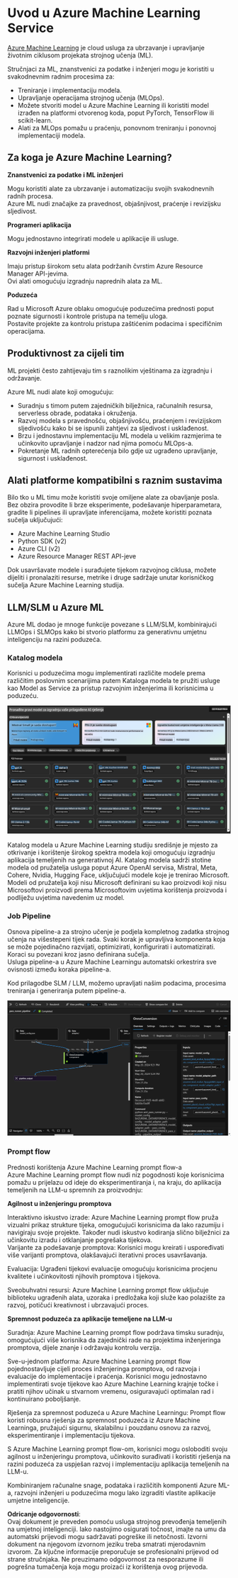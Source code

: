 # **Uvod u Azure Machine Learning Service**

[Azure Machine Learning](https://ml.azure.com?WT.mc_id=aiml-138114-kinfeylo) je cloud usluga za ubrzavanje i upravljanje životnim ciklusom projekata strojnog učenja (ML).

Stručnjaci za ML, znanstvenici za podatke i inženjeri mogu je koristiti u svakodnevnim radnim procesima za:

- Treniranje i implementaciju modela.  
- Upravljanje operacijama strojnog učenja (MLOps).  
- Možete stvoriti model u Azure Machine Learning ili koristiti model izrađen na platformi otvorenog koda, poput PyTorch, TensorFlow ili scikit-learn.  
- Alati za MLOps pomažu u praćenju, ponovnom treniranju i ponovnoj implementaciji modela.  

## Za koga je Azure Machine Learning?

**Znanstvenici za podatke i ML inženjeri**

Mogu koristiti alate za ubrzavanje i automatizaciju svojih svakodnevnih radnih procesa.  
Azure ML nudi značajke za pravednost, objašnjivost, praćenje i revizijsku sljedivost.  

**Programeri aplikacija**

Mogu jednostavno integrirati modele u aplikacije ili usluge.  

**Razvojni inženjeri platformi**

Imaju pristup širokom setu alata podržanih čvrstim Azure Resource Manager API-jevima.  
Ovi alati omogućuju izgradnju naprednih alata za ML.  

**Poduzeća**

Rad u Microsoft Azure oblaku omogućuje poduzećima prednosti poput poznate sigurnosti i kontrole pristupa na temelju uloga.  
Postavite projekte za kontrolu pristupa zaštićenim podacima i specifičnim operacijama.  

## Produktivnost za cijeli tim  

ML projekti često zahtijevaju tim s raznolikim vještinama za izgradnju i održavanje.  

Azure ML nudi alate koji omogućuju:  
- Suradnju s timom putem zajedničkih bilježnica, računalnih resursa, serverless obrade, podataka i okruženja.  
- Razvoj modela s pravednošću, objašnjivošću, praćenjem i revizijskom sljedivošću kako bi se ispunili zahtjevi za sljedivost i usklađenost.  
- Brzu i jednostavnu implementaciju ML modela u velikim razmjerima te učinkovito upravljanje i nadzor nad njima pomoću MLOps-a.  
- Pokretanje ML radnih opterećenja bilo gdje uz ugrađeno upravljanje, sigurnost i usklađenost.  

## Alati platforme kompatibilni s raznim sustavima  

Bilo tko u ML timu može koristiti svoje omiljene alate za obavljanje posla.  
Bez obzira provodite li brze eksperimente, podešavanje hiperparametara, gradite li pipelines ili upravljate inferencijama, možete koristiti poznata sučelja uključujući:  
- Azure Machine Learning Studio  
- Python SDK (v2)  
- Azure CLI (v2)  
- Azure Resource Manager REST API-jeve  

Dok usavršavate modele i surađujete tijekom razvojnog ciklusa, možete dijeliti i pronalaziti resurse, metrike i druge sadržaje unutar korisničkog sučelja Azure Machine Learning studija.  

## **LLM/SLM u Azure ML**

Azure ML dodao je mnoge funkcije povezane s LLM/SLM, kombinirajući LLMOps i SLMOps kako bi stvorio platformu za generativnu umjetnu inteligenciju na razini poduzeća.  

### **Katalog modela**  

Korisnici u poduzećima mogu implementirati različite modele prema različitim poslovnim scenarijima putem Kataloga modela te pružiti usluge kao Model as Service za pristup razvojnim inženjerima ili korisnicima u poduzeću.  

![models](../../../../translated_images/models.2450411eac222e539ffb55785a8f550d01be1030bd8eb67c9c4f9ae4ca5d64be.hr.png)  

Katalog modela u Azure Machine Learning studiju središnje je mjesto za otkrivanje i korištenje širokog spektra modela koji omogućuju izgradnju aplikacija temeljenih na generativnoj AI. Katalog modela sadrži stotine modela od pružatelja usluga poput Azure OpenAI servisa, Mistral, Meta, Cohere, Nvidia, Hugging Face, uključujući modele koje je trenirao Microsoft.  
Modeli od pružatelja koji nisu Microsoft definirani su kao proizvodi koji nisu Microsoftovi proizvodi prema Microsoftovim uvjetima korištenja proizvoda i podliježu uvjetima navedenim uz model.  

### **Job Pipeline**  

Osnova pipeline-a za strojno učenje je podjela kompletnog zadatka strojnog učenja na višestepeni tijek rada. Svaki korak je upravljiva komponenta koja se može pojedinačno razvijati, optimizirati, konfigurirati i automatizirati. Koraci su povezani kroz jasno definirana sučelja.  
Usluga pipeline-a u Azure Machine Learningu automatski orkestrira sve ovisnosti između koraka pipeline-a.  

Kod prilagodbe SLM / LLM, možemo upravljati našim podacima, procesima treniranja i generiranja putem pipeline-a.  

![finetuning](../../../../translated_images/finetuning.b52e4aa971dfd8d3c668db913a2b419380533bd3a920d227ec19c078b7b3f309.hr.png)  

### **Prompt flow**  

Prednosti korištenja Azure Machine Learning prompt flow-a  
Azure Machine Learning prompt flow nudi niz pogodnosti koje korisnicima pomažu u prijelazu od ideje do eksperimentiranja i, na kraju, do aplikacija temeljenih na LLM-u spremnih za proizvodnju:  

**Agilnost u inženjeringu promptova**  

Interaktivno iskustvo izrade: Azure Machine Learning prompt flow pruža vizualni prikaz strukture tijeka, omogućujući korisnicima da lako razumiju i navigiraju svoje projekte. Također nudi iskustvo kodiranja slično bilježnici za učinkovitu izradu i otklanjanje pogrešaka tijekova.  
Varijante za podešavanje promptova: Korisnici mogu kreirati i uspoređivati više varijanti promptova, olakšavajući iterativni proces usavršavanja.  

Evaluacija: Ugrađeni tijekovi evaluacije omogućuju korisnicima procjenu kvalitete i učinkovitosti njihovih promptova i tijekova.  

Sveobuhvatni resursi: Azure Machine Learning prompt flow uključuje biblioteku ugrađenih alata, uzoraka i predložaka koji služe kao polazište za razvoj, potičući kreativnost i ubrzavajući proces.  

**Spremnost poduzeća za aplikacije temeljene na LLM-u**  

Suradnja: Azure Machine Learning prompt flow podržava timsku suradnju, omogućujući više korisnika da zajednički rade na projektima inženjeringa promptova, dijele znanje i održavaju kontrolu verzija.  

Sve-u-jednom platforma: Azure Machine Learning prompt flow pojednostavljuje cijeli proces inženjeringa promptova, od razvoja i evaluacije do implementacije i praćenja. Korisnici mogu jednostavno implementirati svoje tijekove kao Azure Machine Learning krajnje točke i pratiti njihov učinak u stvarnom vremenu, osiguravajući optimalan rad i kontinuirano poboljšanje.  

Rješenja za spremnost poduzeća u Azure Machine Learningu: Prompt flow koristi robusna rješenja za spremnost poduzeća iz Azure Machine Learninga, pružajući sigurnu, skalabilnu i pouzdanu osnovu za razvoj, eksperimentiranje i implementaciju tijekova.  

S Azure Machine Learning prompt flow-om, korisnici mogu osloboditi svoju agilnost u inženjeringu promptova, učinkovito surađivati i koristiti rješenja na razini poduzeća za uspješan razvoj i implementaciju aplikacija temeljenih na LLM-u.  

Kombiniranjem računalne snage, podataka i različitih komponenti Azure ML-a, razvojni inženjeri u poduzećima mogu lako izgraditi vlastite aplikacije umjetne inteligencije.  

**Odricanje odgovornosti**:  
Ovaj dokument je preveden pomoću usluga strojnog prevođenja temeljenih na umjetnoj inteligenciji. Iako nastojimo osigurati točnost, imajte na umu da automatski prijevodi mogu sadržavati pogreške ili netočnosti. Izvorni dokument na njegovom izvornom jeziku treba smatrati mjerodavnim izvorom. Za ključne informacije preporučuje se profesionalni prijevod od strane stručnjaka. Ne preuzimamo odgovornost za nesporazume ili pogrešna tumačenja koja mogu proizaći iz korištenja ovog prijevoda.